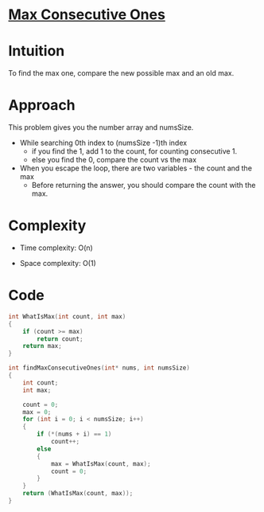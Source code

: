 # [Max Consecutive Ones][maxlink]
[maxlink]: https://leetcode.com/explore/featured/card/fun-with-arrays/521/introduction/3238/ "link"
# Intuition
To find the max one, compare the new possible max and an old max.

# Approach
This problem gives you the number array and numsSize. 
- While searching 0th index to (numsSize -1)th index
  - if you find the 1, add 1 to the count, for counting consecutive 1.
  - else you find the 0, compare the count vs the max
- When you escape the loop, there are two variables - the count and the max
    - Before returning the answer, you should compare the count with the max. 

# Complexity
- Time complexity:
O(n)

- Space complexity:
O(1)

# Code
```c
int WhatIsMax(int count, int max)
{
	if (count >= max)
		return count;
	return max;
}

int findMaxConsecutiveOnes(int* nums, int numsSize)
{
	int count;
	int	max;

	count = 0;
	max = 0;
	for (int i = 0; i < numsSize; i++)
	{
		if (*(nums + i) == 1)
			count++;
		else
		{
			max = WhatIsMax(count, max);
			count = 0;
		}
	}
    return (WhatIsMax(count, max));
}
```